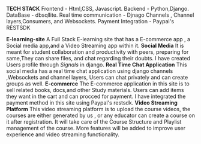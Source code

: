 **TECH STACK**
Frontend - Html,CSS, Javascript.
Backend - Python,Django.
DataBase - dbsqllite.
Real time communication - Djnago Channels , Channel layers,Consumers, and Websockets.
Payment Integration - Paypal's RESTSDK

**E-learning-site**
A Full Stack E-learning site that has a E-commerce app , a Social media app,and a Video Streaming app within it.
**Social Media**
It is meant for student collaboration and productivity with peers, preparing for same,They can share files, and chat regarding their doubts.
I have created Users profile through *Signals* in django.
**Real Time Chat Application**
This social media has a real time chat application using django channels ,Websockets and channel layers,
Users can chat privately and can create groups as well.
**E-commerce**
The E-commerce application in this site is to sell related books, docs,and other Study materials.
Users can add items they want in the cart and can procced for payment.
I have integrated the payment method in this site using Paypal's restsdk.
**Video Streaming Platform**
This video streaming platform is to upload the course videos, the courses are either generated by us , or any educator can create a course on it after registration.
It will take care of the Course Structure and Playlist management of the course.
More features will be added to improve user experience and video streaming functionality.
